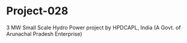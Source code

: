 # Project-028
3 MW Small Scale Hydro Power project by HPDCAPL, India (A Govt. of Arunachal Pradesh Enterprise)
